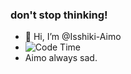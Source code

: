 ### don't stop thinking!
- 👋 Hi, I’m @Isshiki-Aimo
- ![Code Time](https://img.shields.io/endpoint?style=social&url=https://codetime-api.datreks.com/badge/3389?logoColor=dark%26project=%26recentMS=0%26showProject=true)
- Aimo always sad.
<!---
Isshiki-Aimo/Isshiki-Aimo is a ✨ special ✨ repository because its `README.md` (this file) appears on your GitHub profile.
You can click the Preview link to take a look at your changes.
--->
